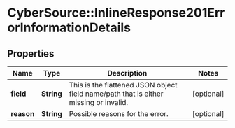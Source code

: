 # CyberSource::InlineResponse201ErrorInformationDetails

## Properties
Name | Type | Description | Notes
------------ | ------------- | ------------- | -------------
**field** | **String** | This is the flattened JSON object field name/path that is either missing or invalid. | [optional] 
**reason** | **String** | Possible reasons for the error.  | [optional] 


